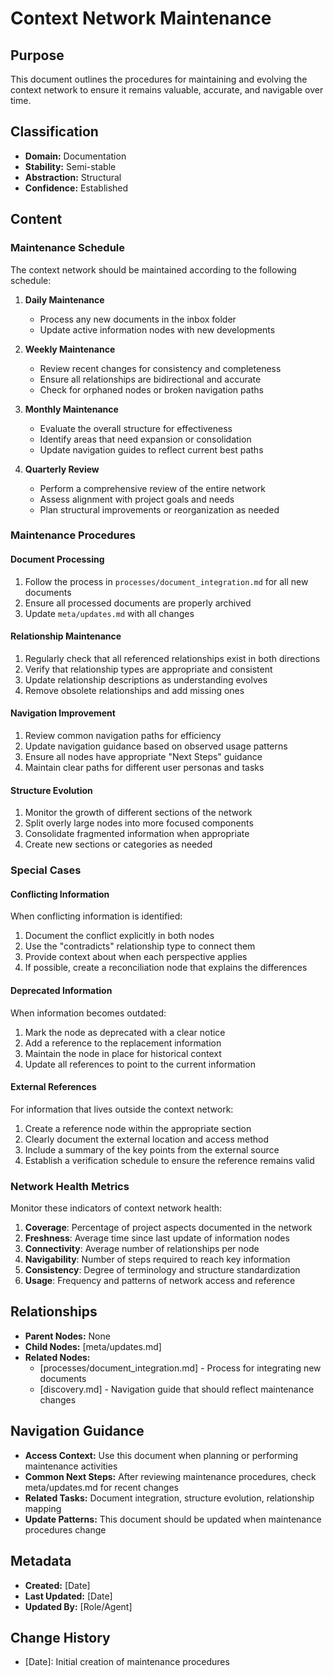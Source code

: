 # Context Network Maintenance

## Purpose
This document outlines the procedures for maintaining and evolving the context network to ensure it remains valuable, accurate, and navigable over time.

## Classification
- **Domain:** Documentation
- **Stability:** Semi-stable
- **Abstraction:** Structural
- **Confidence:** Established

## Content

### Maintenance Schedule

The context network should be maintained according to the following schedule:

1. **Daily Maintenance**
   - Process any new documents in the inbox folder
   - Update active information nodes with new developments

2. **Weekly Maintenance**
   - Review recent changes for consistency and completeness
   - Ensure all relationships are bidirectional and accurate
   - Check for orphaned nodes or broken navigation paths

3. **Monthly Maintenance**
   - Evaluate the overall structure for effectiveness
   - Identify areas that need expansion or consolidation
   - Update navigation guides to reflect current best paths

4. **Quarterly Review**
   - Perform a comprehensive review of the entire network
   - Assess alignment with project goals and needs
   - Plan structural improvements or reorganization as needed

### Maintenance Procedures

#### Document Processing

1. Follow the process in `processes/document_integration.md` for all new documents
2. Ensure all processed documents are properly archived
3. Update `meta/updates.md` with all changes

#### Relationship Maintenance

1. Regularly check that all referenced relationships exist in both directions
2. Verify that relationship types are appropriate and consistent
3. Update relationship descriptions as understanding evolves
4. Remove obsolete relationships and add missing ones

#### Navigation Improvement

1. Review common navigation paths for efficiency
2. Update navigation guidance based on observed usage patterns
3. Ensure all nodes have appropriate "Next Steps" guidance
4. Maintain clear paths for different user personas and tasks

#### Structure Evolution

1. Monitor the growth of different sections of the network
2. Split overly large nodes into more focused components
3. Consolidate fragmented information when appropriate
4. Create new sections or categories as needed

### Special Cases

#### Conflicting Information

When conflicting information is identified:

1. Document the conflict explicitly in both nodes
2. Use the "contradicts" relationship type to connect them
3. Provide context about when each perspective applies
4. If possible, create a reconciliation node that explains the differences

#### Deprecated Information

When information becomes outdated:

1. Mark the node as deprecated with a clear notice
2. Add a reference to the replacement information
3. Maintain the node in place for historical context
4. Update all references to point to the current information

#### External References

For information that lives outside the context network:

1. Create a reference node within the appropriate section
2. Clearly document the external location and access method
3. Include a summary of the key points from the external source
4. Establish a verification schedule to ensure the reference remains valid

### Network Health Metrics

Monitor these indicators of context network health:

1. **Coverage**: Percentage of project aspects documented in the network
2. **Freshness**: Average time since last update of information nodes
3. **Connectivity**: Average number of relationships per node
4. **Navigability**: Number of steps required to reach key information
5. **Consistency**: Degree of terminology and structure standardization
6. **Usage**: Frequency and patterns of network access and reference

## Relationships
- **Parent Nodes:** None
- **Child Nodes:** [meta/updates.md]
- **Related Nodes:** 
  - [processes/document_integration.md] - Process for integrating new documents
  - [discovery.md] - Navigation guide that should reflect maintenance changes

## Navigation Guidance
- **Access Context:** Use this document when planning or performing maintenance activities
- **Common Next Steps:** After reviewing maintenance procedures, check meta/updates.md for recent changes
- **Related Tasks:** Document integration, structure evolution, relationship mapping
- **Update Patterns:** This document should be updated when maintenance procedures change

## Metadata
- **Created:** [Date]
- **Last Updated:** [Date]
- **Updated By:** [Role/Agent]

## Change History
- [Date]: Initial creation of maintenance procedures
